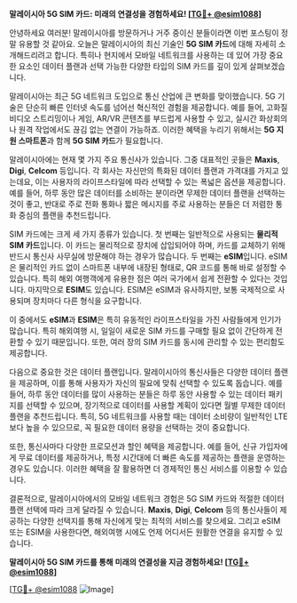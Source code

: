 **말레이시아 5G SIM 카드: 미래의 연결성을 경험하세요! [[TG💪+ @esim1088](https://t.me/s/esim1088)]**

안녕하세요 여러분! 말레이시아를 방문하거나 거주 중이신 분들이라면 이번 포스팅이 정말 유용할 것 같아요. 오늘은 말레이시아의 최신 기술인 **5G SIM 카드**에 대해 자세히 소개해드리려고 합니다. 특히나 현지에서 모바일 네트워크를 사용하는 데 있어 가장 중요한 요소인 데이터 플랜과 선택 가능한 다양한 타입의 SIM 카드를 깊이 있게 살펴보겠습니다.

말레이시아는 최근 5G 네트워크 도입으로 통신 산업에 큰 변화를 맞이했습니다. 5G 기술은 단순히 빠른 인터넷 속도를 넘어선 혁신적인 경험을 제공합니다. 예를 들어, 고화질 비디오 스트리밍이나 게임, AR/VR 콘텐츠를 부드럽게 사용할 수 있고, 실시간 화상회의나 원격 작업에서도 끊김 없는 연결이 가능하죠. 이러한 혜택을 누리기 위해서는 **5G 지원 스마트폰**과 함께 **5G SIM 카드**가 필요합니다.

말레이시아에는 현재 몇 가지 주요 통신사가 있습니다. 그중 대표적인 곳들은 **Maxis**, **Digi**, **Celcom** 등입니다. 각 회사는 자신만의 특화된 데이터 플랜과 가격대를 가지고 있는데요, 이는 사용자의 라이프스타일에 따라 선택할 수 있는 폭넓은 옵션을 제공합니다. 예를 들어, 하루 동안 많은 데이터를 소비하는 분이라면 무제한 데이터 플랜을 선택하는 것이 좋고, 반대로 주로 전화 통화나 짧은 메시지를 주로 사용하는 분들은 더 저렴한 통화 중심의 플랜을 추천드립니다.

SIM 카드에는 크게 세 가지 종류가 있습니다. 첫 번째는 일반적으로 사용되는 **물리적 SIM 카드**입니다. 이 카드는 물리적으로 장치에 삽입되어야 하며, 카드를 교체하기 위해 반드시 통신사 사무실에 방문해야 하는 경우가 많습니다. 두 번째는 **eSIM**입니다. eSIM은 물리적인 카드 없이 스마트폰 내부에 내장된 형태로, QR 코드를 통해 바로 설정할 수 있습니다. 특히 해외 여행객에게 유용한 점은 여러 국가에서 쉽게 전환할 수 있다는 것입니다. 마지막으로 **ESIM**도 있습니다. ESIM은 eSIM과 유사하지만, 보통 국제적으로 사용되며 장치마다 다른 형식을 요구합니다.

이 중에서도 **eSIM**과 **ESIM**은 특히 유동적인 라이프스타일을 가진 사람들에게 인기가 많습니다. 특히 해외여행 시, 일일이 새로운 SIM 카드를 구매할 필요 없이 간단하게 전환할 수 있기 때문입니다. 또한, 여러 장의 SIM 카드를 동시에 관리할 수 있는 편리함도 제공합니다.

다음으로 중요한 것은 데이터 플랜입니다. 말레이시아의 통신사들은 다양한 데이터 플랜을 제공하며, 이를 통해 사용자가 자신의 필요에 맞춰 선택할 수 있도록 돕습니다. 예를 들어, 하루 동안 데이터를 많이 사용하는 분들은 하루 동안 사용할 수 있는 데이터 패키지를 선택할 수 있으며, 장기적으로 데이터를 사용할 계획이 있다면 월별 무제한 데이터 플랜을 추천드립니다. 특히, 5G 네트워크를 사용할 때는 데이터 소비량이 일반적인 LTE보다 높을 수 있으므로, 꼭 필요한 데이터 용량을 선택하는 것이 중요합니다.

또한, 통신사마다 다양한 프로모션과 할인 혜택을 제공합니다. 예를 들어, 신규 가입자에게 무료 데이터를 제공하거나, 특정 시간대에 더 빠른 속도를 제공하는 플랜을 운영하는 경우도 있습니다. 이러한 혜택을 잘 활용하면 더 경제적인 통신 서비스를 이용할 수 있습니다.

결론적으로, 말레이시아에서의 모바일 네트워크 경험은 5G SIM 카드와 적절한 데이터 플랜 선택에 따라 크게 달라질 수 있습니다. **Maxis**, **Digi**, **Celcom** 등의 통신사들이 제공하는 다양한 선택지를 통해 자신에게 맞는 최적의 서비스를 찾으세요. 그리고 eSIM 또는 ESIM을 사용한다면, 해외여행 시에도 언제 어디서든 원활한 연결을 유지할 수 있습니다.

**말레이시아 5G SIM 카드를 통해 미래의 연결성을 지금 경험하세요! [[TG💪+ @esim1088](https://t.me/s/esim1088)]**

[[TG💪+ @esim1088](https://t.me/s/esim1088) ![Image](https://i.postimg.cc/Y0z9fWf4/image.png)]